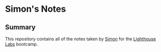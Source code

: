 # Simon's Notes

## Summary 

This repository contains all of the notes taken by [Simon](https://github.com/firebfm) for the [Lighthouse Labs](https://www.lighthouselabs.ca) bootcamp.